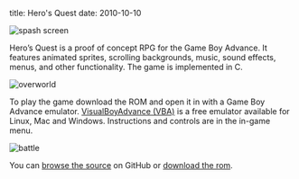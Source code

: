 title: Hero's Quest
date: 2010-10-10

![spash screen](/static/images/HeroSplash.png)

Hero’s Quest is a proof of concept RPG for the Game Boy Advance. It features 
animated sprites, scrolling backgrounds, music, sound effects, menus, and other
functionality. The game is implemented in C.

![overworld](/static/images/HeroOverworld.png)

To play the game download the ROM and open it in with a Game Boy Advance 
emulator. [VisualBoyAdvance (VBA)](http://vba.ngemu.com/) is a free emulator 
available for Linux, Mac and Windows. Instructions
and controls are in the in-game menu.

![battle](/static/images/HeroBattle.png)

You can [browse the source](https://github.com/pmallory/Heros-Quest) on GitHub or [download the rom](/static/bin/HerosQuest.gba).
